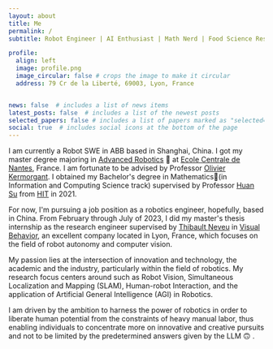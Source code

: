 ```yaml
---
layout: about
title: Me
permalink: /
subtitle: Robot Engineer | AI Enthusiast | Math Nerd | Food Science Researcher | Non-famous Athletes

profile:
  align: left
  image: profile.png
  image_circular: false # crops the image to make it circular
  address: 79 Cr de la Liberté, 69003, Lyon, France


news: false  # includes a list of news items
latest_posts: false  # includes a list of the newest posts
selected_papers: false # includes a list of papers marked as "selected={true}"
social: true  # includes social icons at the bottom of the page
---
```

<!--
Write your biography here. Tell the world about yourself. Link to your favorite [subreddit](http://reddit.com). You can put a picture in, too. The code is already in, just name your picture `prof_pic.jpg` and put it in the `img/` folder.

Put your address / P.O. box / other info right below your picture. You can also disable any of these elements by editing `profile` property of the YAML header of your `_pages/about.md`. Edit `_bibliography/papers.bib` and Jekyll will render your [publications page](/al-folio/publications/) automatically.

Link to your social media connections, too. This theme is set up to use [Font Awesome icons](http://fortawesome.github.io/Font-Awesome/) and [Academicons](https://jpswalsh.github.io/academicons/), like the ones below. Add your Facebook, Twitter, LinkedIn, Google Scholar, or just disable all of them.
 -->

I am currently a Robot SWE in ABB based in Shanghai, China. I got my master degree majoring in [Advanced Robotics](https://www.ec-nantes.fr/study/masters/advanced-robotics-coro-imaro) 🤖 at [Ecole Centrale de Nantes](https://www.ec-nantes.fr/), France. I am fortunate to be advised by Professor [Olivier Kermorgant](http://pagesperso.ls2n.fr/~kermorgant-o/). I obtained my Bachelor's degree in Mathematics📖(in Information and Computing Science track) supervised by Professor [Huan Su](http://homepage.hit.edu.cn/suhuan) from [HIT](http://en.hit.edu.cn/) in 2021.

For now, I'm pursuing a job position as a robotics engineer, hopefully, based in China. From February through July of 2023, I did my master's thesis internship as the research engineer supervised by [Thibault Neveu](https://www.linkedin.com/in/thibaultneveu/) in [Visual Behavior](https://visualbehavior.ai/), an excellent company located in Lyon, France, which focuses on the field of robot autonomy and computer vision.

My passion lies at the intersection of innovation and technology, the academic and the industry, particularly within the field of robotics. My research focus centers around such as Robot Vision, Simultaneous Localization and Mapping (SLAM), Human-robot Interaction, and the application of Artificial General Intelligence (AGI) in Robotics.

I am driven by the ambition to harness the power of robotics in order to liberate human potential from the constraints of heavy manual labor, thus enabling individuals to concentrate more on innovative and creative pursuits and not to be limited by the predetermined answers given by the LLM 🙃 .
